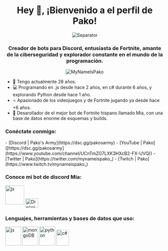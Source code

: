<h1 align="center" style="border-bottom: none">Hey 👋, ¡Bienvenido a el perfil de Pako!</h1>
<p align="center"> <img src="https://media.discordapp.net/attachments/880106736181207072/1177059832294019132/257076709-25c73d00-10fb-4ec9-800a-2d2c08637fde_copia.png?ex=65712164&is=655eac64&hm=a1452dbe98d0db4a6af4527ac995a7e8acc01eda5b9b6248caeeb89848c3402d&=&format=webp&width=1025&height=11" alt="Separator" /></p>
<h3 align="center">Creador de bots para Discord, entusiasta de Fortnite, amante de la ciberseguridad y explorador constante en el mundo de la programación.</h3>

<p align="center"> <img src="https://komarev.com/ghpvc/?username=MyNameIsPako&label=Visitas%20al%20perfil&color=ff0067&style=flat-square" alt="MyNameIsPako" /></p>


 - 🌱 Tengo actualmente 28 años.
 - 💻 Programando en .js desde hace 2 años, en c# durante 6 años, y explorando Python desde hace 1 año.
 - ⭐ Apasionado de los videojuegos y de Fortnite jugando ya desde hace +6 años.
 - 🌸 Desarollador de el mejor bot de Fortnite hispano llamado Mia, con una base de datos enorme de esquemas y builds.

<h3 align="left">Conéctate conmigo:</h3>
<p align="left">
 - [Discord | Pako's Army](https://dsc.gg/pakosarmy)
 - [YouTube | Pako]([https://dsc.gg/pakosarmy](https://www.youtube.com/channel/UCnTmZG7LXK3HXcB2-FX-UVQ))
 - [Twitter | Pako](https://twitter.com/mynameispako_)
 - [Twitch | Pako](https://www.twitch.tv/mynameispako_)
</p>

<h3 style="text-align: left;">Conoce mi bot de discord Mia:</h3>
<p style="text-align: left;">
  <a href="https://dsc.gg/miabot" target="_blank" rel="noreferrer"><img src="https://media.discordapp.net/attachments/880106736181207072/1177068630630994050/PNG_MIA_V13.png?ex=65712996&is=655eb496&hm=22a946f5466c78bbf06981356b21b80bac269785466970b53ab63bdeb411fcc3&=&format=webp" alt="js" width="60" height="60"/></a>
  <a href="https://dsc.gg/pakosarmy" target="blank"><img align="center" src="https://www.logo.wine/a/logo/Discord_(software)/Discord_(software)-Logo-Color-Logo.wine.svg" alt="Discord" height="30" width="40" /></a>
</p>

<h3 style="text-align: left;">Lenguajes, herramientas y bases de datos que uso:</h3>
<p style="text-align: left;">
  <a href="https://dsc.gg/pakosarmy" target="_blank" rel="noreferrer"><img src="https://www.logo.wine/a/logo/Node.js/Node.js-Logo.wine.svg" alt="js" width="50" height="60"/></a>
  <a href="https://dsc.gg/pakosarmy" target="_blank" rel="noreferrer"><img src="https://www.logo.wine/a/logo/MongoDB/MongoDB-Logo.wine.svg" alt="mongoDB" width="50" height="60"/></a>
  <a href="https://dsc.gg/pakosarmy" target="_blank" rel="noreferrer"><img src="https://www.logo.wine/a/logo/Python_(programming_language)/Python_(programming_language)-Logo.wine.svg" alt="python" width="50" height="60"/></a>
  <a href="https://dsc.gg/pakosarmy" target="_blank" rel="noreferrer"><img src="https://www.svgrepo.com/show/452184/csharp.svg" alt="c#" width="40" height="50"/></a>
</p>

